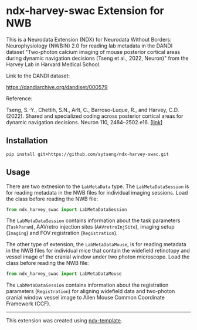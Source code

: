 # ndx-harvey-swac Extension for NWB

This is a Neurodata Extension (NDX) for Neurodata Without Borders: Neurophysiology (NWB:N) 2.0 for reading lab metadata in the DANDI dataset "Two-photon calcium imaging of mouse posterior cortical areas during dynamic navigation decisions (Tseng et al., 2022, Neuron)" from the Harvey Lab in Harvard Medical School.

Link to the DANDI dataset:

https://dandiarchive.org/dandiset/000579

Reference:

Tseng, S.-Y., Chettih, S.N., Arlt, C., Barroso-Luque, R., and Harvey, C.D. (2022). Shared and specialized coding across posterior cortical areas for dynamic navigation decisions. Neuron 110, 2484–2502.e16. [[link]](https://www.sciencedirect.com/science/article/pii/S0896627322004536) 

## Installation

```
pip install git+https://github.com/sytseng/ndx-harvey-swac.git
```

## Usage

There are two extnesion to the `LabMetaData` type. The `LabMetaDataSession` is for reading metadata in the NWB files for individual imaging sessions. Load the class before reading the NWB file:
```python
from ndx_harvey_swac import LabMetaDataSession
```
The `LabMetaDataSession` contains information about the task parameters (`TaskParam`), AAVretro injection sites (`AAVretroInjSite`), imaging setup (`Imaging`) and FOV registration (`Registration`).



The other type of extension, the `LabMetaDataMouse`, is for reading metadata in the NWB files for individual mice that contain the widefield retinotopy and vessel image of the cranial window under two photon microscope. Load the class before reading the NWB file:
```python
from ndx_harvey_swac import LabMetaDataMouse
```
The `LabMetaDataSession` contains information about the registration parameters (`Registration`) for aligning widefield data and two-photon cranial window vessel image to Allen Mouse Common Coordinate Framework (CCF).


---
This extension was created using [ndx-template](https://github.com/nwb-extensions/ndx-template).
